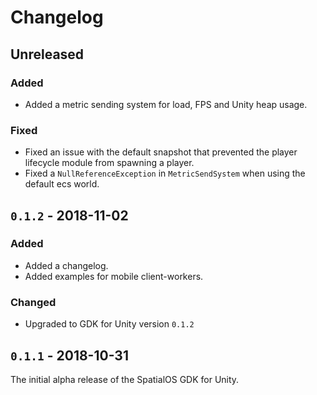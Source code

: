 # Changelog

## Unreleased

### Added

- Added a metric sending system for load, FPS and Unity heap usage.

### Fixed

- Fixed an issue with the default snapshot that prevented the player lifecycle module from spawning a player.
- Fixed a `NullReferenceException` in `MetricSendSystem` when using the default ecs world.

## `0.1.2` - 2018-11-02

### Added

- Added a changelog.
- Added examples for mobile client-workers.

### Changed

- Upgraded to GDK for Unity version `0.1.2`

## `0.1.1` - 2018-10-31

The initial alpha release of the SpatialOS GDK for Unity.
